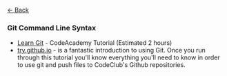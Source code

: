 [<- Back](index.md)

### <a name="git_cl"></a>Git Command Line Syntax
- [Learn Git](https://www.codecademy.com/learn/learn-git) - CodeAcademy Tutorial (Estimated 2 hours)
- [try.github.io](https://try.github.io/) - is a fantastic introduction to using Git. Once you run through this tutorial you'll know everything you'll need to know in order to use git and push files to CodeClub's Github repositories.
